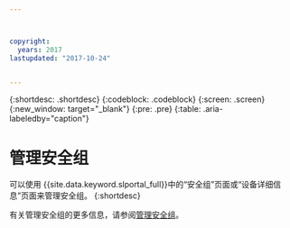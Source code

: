 ```yaml
---



copyright:
  years: 2017
lastupdated: "2017-10-24"


---
```


{:shortdesc: .shortdesc}
{:codeblock: .codeblock}
{:screen: .screen}
{:new_window: target="_blank"}
{:pre: .pre}
{:table: .aria-labeledby="caption"}


# 管理安全组

可以使用 {{site.data.keyword.slportal_full}}中的“安全组”页面或“设备详细信息”页面来管理安全组。
{:shortdesc}

有关管理安全组的更多信息，请参阅[管理安全组](/docs/infrastructure/security-groups/sg_managing.html)。
